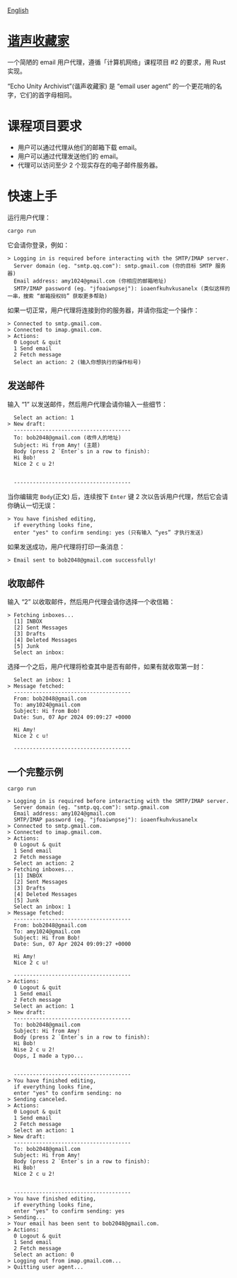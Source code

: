 [English](https://github.com/Somnia1337/EchoUnityArchivist/blob/main/README.md)

# [谐声收藏家](https://github.com/Somnia1337/EchoUnityArchivist)

一个简陋的 email 用户代理，遵循「计算机网络」课程项目 #2 的要求，用 Rust 实现。

“Echo Unity Archivist”(谐声收藏家) 是 “email user agent” 的一个更花哨的名字，它们的首字母相同。

# 课程项目要求

- 用户可以通过代理从他们的邮箱下载 email。
- 用户可以通过代理发送他们的 email。
- 代理可以访问至少 2 个现实存在的电子邮件服务器。

# 快速上手

运行用户代理：

```shell
cargo run
```

它会请你登录，例如：

```text
> Logging in is required before interacting with the SMTP/IMAP server.
  Server domain (eg. "smtp.qq.com"): smtp.gmail.com (你的目标 SMTP 服务器)
  Email address: amy1024@gmail.com (你相应的邮箱地址)
  SMTP/IMAP password (eg. "jfoaiwnpsej"): ioaenfkuhvkusanelx (类似这样的一串，搜索 “邮箱授权码” 获取更多帮助)
```

如果一切正常，用户代理将连接到你的服务器，并请你指定一个操作：

```text
> Connected to smtp.gmail.com.
> Connected to imap.gmail.com.
> Actions:
  0 Logout & quit
  1 Send email
  2 Fetch message
  Select an action: 2 (输入你想执行的操作标号)
```

## 发送邮件

输入 “1” 以发送邮件，然后用户代理会请你输入一些细节：

```text
  Select an action: 1
> New draft:
  -------------------------------------
  To: bob2048@gmail.com (收件人的地址)
  Subject: Hi from Amy! (主题)
  Body (press 2 `Enter`s in a row to finish):
  Hi Bob!
  Nice 2 c u 2!


  -------------------------------------
```

当你编辑完 `Body`(正文) 后，连续按下 `Enter` 键 2 次以告诉用户代理，然后它会请你确认一切无误：

```text
> You have finished editing,
  if everything looks fine,
  enter "yes" to confirm sending: yes (只有输入 “yes” 才执行发送)
```

如果发送成功，用户代理将打印一条消息：

```text
> Email sent to bob2048@gmail.com successfully!
```

## 收取邮件

输入 “2” 以收取邮件，然后用户代理会请你选择一个收信箱：

```text
> Fetching inboxes...
  [1] INBOX
  [2] Sent Messages
  [3] Drafts
  [4] Deleted Messages
  [5] Junk
  Select an inbox:
```

选择一个之后，用户代理将检查其中是否有邮件，如果有就收取第一封：

```text
  Select an inbox: 1
> Message fetched:
  -------------------------------------
  From: bob2048@gmail.com
  To: amy1024@gmail.com
  Subject: Hi from Bob!
  Date: Sun, 07 Apr 2024 09:09:27 +0000
  
  Hi Amy!
  Nice 2 c u!
  
  -------------------------------------
```

## 一个完整示例

```shell
cargo run
```

```text
> Logging in is required before interacting with the SMTP/IMAP server.
  Server domain (eg. "smtp.qq.com"): smtp.gmail.com
  Email address: amy1024@gmail.com
  SMTP/IMAP password (eg. "jfoaiwnpsej"): ioaenfkuhvkusanelx
> Connected to smtp.gmail.com.
> Connected to imap.gmail.com.
> Actions:
  0 Logout & quit
  1 Send email
  2 Fetch message
  Select an action: 2
> Fetching inboxes...
  [1] INBOX
  [2] Sent Messages
  [3] Drafts
  [4] Deleted Messages
  [5] Junk
  Select an inbox: 1
> Message fetched:
  -------------------------------------
  From: bob2048@gmail.com
  To: amy1024@gmail.com
  Subject: Hi from Bob!
  Date: Sun, 07 Apr 2024 09:09:27 +0000
  
  Hi Amy!
  Nice 2 c u!
  
  -------------------------------------
> Actions:
  0 Logout & quit
  1 Send email
  2 Fetch message
  Select an action: 1
> New draft:
  -------------------------------------
  To: bob2048@gmail.com
  Subject: Hi from Amy!
  Body (press 2 `Enter`s in a row to finish):
  Hi Bob!
  Nise 2 c u 2!
  Oops, I made a typo...


  -------------------------------------
> You have finished editing,
  if everything looks fine,
  enter "yes" to confirm sending: no
> Sending canceled.
> Actions:
  0 Logout & quit
  1 Send email
  2 Fetch message
  Select an action: 1
> New draft:
  -------------------------------------
  To: bob2048@gmail.com
  Subject: Hi from Amy!
  Body (press 2 `Enter`s in a row to finish):
  Hi Bob!
  Nice 2 c u 2!


  -------------------------------------
> You have finished editing,
  if everything looks fine,
  enter "yes" to confirm sending: yes
> Sending...
> Your email has been sent to bob2048@gmail.com.
> Actions:
  0 Logout & quit
  1 Send email
  2 Fetch message
  Select an action: 0
> Logging out from imap.gmail.com...
> Quitting user agent...
```
